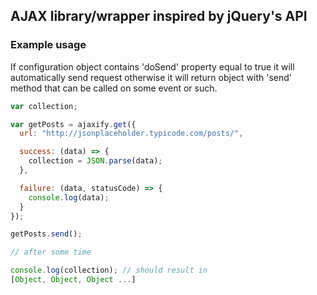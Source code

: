 ## AJAX library/wrapper inspired by jQuery's API

### Example usage

If configuration object contains 'doSend' property equal to true it will
automatically send request otherwise it will return object with 'send' method
that can be called on some event or such.

```javascript
var collection;

var getPosts = ajaxify.get({
  url: "http://jsonplaceholder.typicode.com/posts/",

  success: (data) => {
    collection = JSON.parse(data);
  },

  failure: (data, statusCode) => {
    console.log(data);
  }
});

getPosts.send();

// after some time

console.log(collection); // should result in
[Object, Object, Object ...]
```
